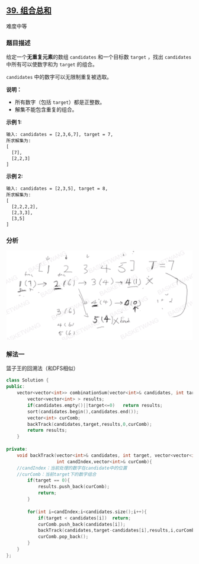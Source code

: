## [39. 组合总和](https://leetcode-cn.com/problems/combination-sum/)

难度中等

### 题目描述

给定一个**无重复元素**的数组 `candidates` 和一个目标数 `target` ，找出 `candidates` 中所有可以使数字和为 `target` 的组合。

`candidates` 中的数字可以无限制重复被选取。

**说明：**

- 所有数字（包括 `target`）都是正整数。
- 解集不能包含重复的组合。 

**示例 1:**

```
输入: candidates = [2,3,6,7], target = 7,
所求解集为:
[
  [7],
  [2,2,3]
]
```

**示例 2:**

```
输入: candidates = [2,3,5], target = 8,
所求解集为:
[
  [2,2,2,2],
  [2,3,3],
  [3,5]
]
```

### 分析

![image-20200216112401588](../images/image-20200216112401588.png)

### 解法一

篮子王的回溯法（和DFS相似）

```c++
class Solution {
public:
    vector<vector<int>> combinationSum(vector<int>& candidates, int target) {
        vector<vector<int> > results;
        if(candidates.empty()||target<=0)	return results;
        sort(candidates.begin(),candidates.end());
        vector<int> curComb;
        backTrack(candidates,target,results,0,curComb);
        return results;
    }

private:
    void backTrack(vector<int>& candidates, int target, vector<vector<int> >& results, 
                   int candIndex,vector<int>& curComb){
    //candIndex：当前处理的数字在candidate中的位置
    //curComb：当前target下的数字组合
        if(target == 0){
            results.push_back(curComb);
            return;
        }

        for(int i=candIndex;i<candidates.size();i++){
            if(target < candidates[i])	return;
            curComb.push_back(candidates[i]);
            backTrack(candidates,target-candidates[i],results,i,curComb);
            curComb.pop_back();
        }
    }
};
```
